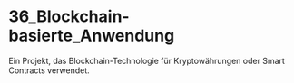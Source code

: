 # 36_Blockchain-basierte_Anwendung
Ein Projekt, das Blockchain-Technologie für Kryptowährungen oder Smart Contracts verwendet.
